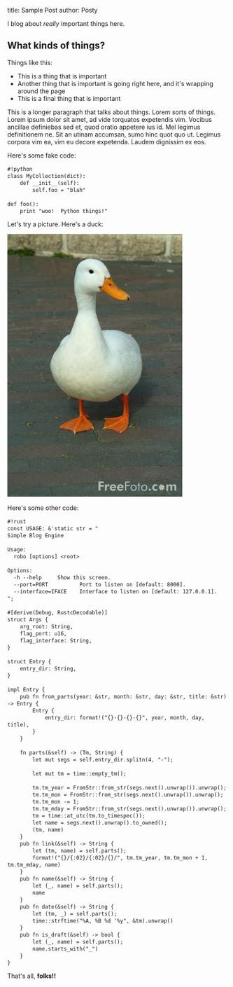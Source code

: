 title: Sample Post
author: Posty

I blog about *really* important things here.

What kinds of things?
---------------------

Things like this:

 * This is a thing that is important
 * Another thing that is important is going right here, and
   it's wrapping around the page
 * This is a final thing that is important

This is a longer paragraph that talks about things.  Lorem
sorts of things.  Lorem ipsum dolor sit amet, ad vide torquatos
expetendis vim. Vocibus ancillae definiebas sed et, quod oratio
appetere ius id. Mel legimus definitionem ne. Sit an utinam accumsan,
sumo hinc quot quo ut. Legimus corpora vim ea, vim eu decore expetenda.
Laudem dignissim ex eos.

Here's some fake code:

    #!python
    class MyCollection(dict):
        def __init__(self):
            self.foo = "blah"

    def foo():
        print "woo!  Python things!"

Let's try a picture.  Here's a duck:

![](duck.jpg)

Here's some other code:

    #!rust
    const USAGE: &'static str = "
    Simple Blog Engine

    Usage:
      robo [options] <root>

    Options:
      -h --help     Show this screen.
      --port=PORT          Port to listen on [default: 8000].
      --interface=IFACE    Interface to listen on [default: 127.0.0.1].
    ";

    #[derive(Debug, RustcDecodable)]
    struct Args {
        arg_root: String,
        flag_port: u16,
        flag_interface: String,
    }

    struct Entry {
        entry_dir: String,
    }

    impl Entry {
        pub fn from_parts(year: &str, month: &str, day: &str, title: &str) -> Entry {
            Entry {
                entry_dir: format!("{}-{}-{}-{}", year, month, day, title),
            }
        }

        fn parts(&self) -> (Tm, String) {
            let mut segs = self.entry_dir.splitn(4, "-");

            let mut tm = time::empty_tm();

            tm.tm_year = FromStr::from_str(segs.next().unwrap()).unwrap();
            tm.tm_mon = FromStr::from_str(segs.next().unwrap()).unwrap();
            tm.tm_mon -= 1;
            tm.tm_mday = FromStr::from_str(segs.next().unwrap()).unwrap();
            tm = time::at_utc(tm.to_timespec());
            let name = segs.next().unwrap().to_owned();
            (tm, name)
        }
        pub fn link(&self) -> String {
            let (tm, name) = self.parts();
            format!("{}/{:02}/{:02}/{}/", tm.tm_year, tm.tm_mon + 1, tm.tm_mday, name)
        }
        pub fn name(&self) -> String {
            let (_, name) = self.parts();
            name
        }
        pub fn date(&self) -> String {
            let (tm, _) = self.parts();
            time::strftime("%A, %B %d '%y", &tm).unwrap()
        }
        pub fn is_draft(&self) -> bool {
            let (_, name) = self.parts();
            name.starts_with("_")
        }
    }

That's all, **folks!!**
